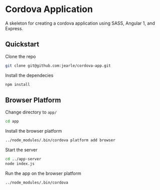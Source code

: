 

# Cordova Application

A skeleton for creating a cordova application using SASS, Angular 1, and Express.

## Quickstart

Clone the repo

```bash
git clone git@github.com:jearle/cordova-app.git
```

Install the dependecies

```bash
npm install
```

## Browser Platform

Change directory to `app/`

```bash
cd app
```

Install the browser platform

```bash
../node_modules/.bin/cordova platform add browser
```

Start the server

```bash
cd ../app-server
node index.js
```

Run the app on the browser platform

```bash
../node_modules/.bin/cordova
```